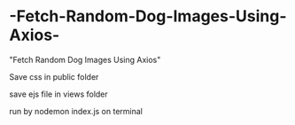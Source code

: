 # -Fetch-Random-Dog-Images-Using-Axios-




"Fetch Random Dog Images Using Axios"



Save css in public folder 




save ejs file in views folder 




run  by nodemon index.js on terminal
